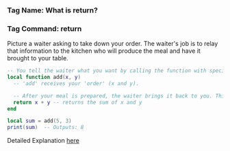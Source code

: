 ### Tag Name: What is return?
### Tag Command: return

Picture a waiter asking to take down your order. The waiter's job is to relay that information to the kitchen who will produce the meal and have it brought to your table. 

```lua
-- You tell the waiter what you want by calling the function with specific instructions.
local function add(x, y)
  -- 'add' receives your 'order' (x and y).

  -- After your meal is prepared, the waiter brings it back to you. This is what the return keyword does in a function.
  return x + y -- returns the sum of x and y 
end

local sum = add(5, 3)
print(sum)  -- Outputs: 8
```

Detailed Explanation [here](https://discord.com/channels/211228845771063296/1138164798652166264/1141290089004138556)
